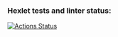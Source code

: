 ### Hexlet tests and linter status:
[![Actions Status](https://github.com/Vera293/data-analytics-project-92/actions/workflows/hexlet-check.yml/badge.svg)](https://github.com/Vera293/data-analytics-project-92/actions)